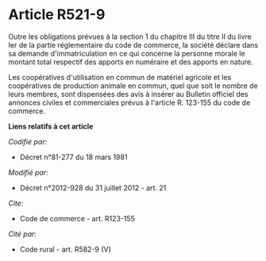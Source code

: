 # Article R521-9

Outre les obligations prévues à la section 1 du chapitre III du titre II du livre Ier de la partie réglementaire du code de
commerce, la société déclare dans sa demande d'immatriculation en ce qui concerne la personne morale le montant total
respectif des apports en numéraire et des apports en nature.

Les coopératives d'utilisation en commun de matériel agricole et les coopératives de production animale en commun, quel que
soit le nombre de leurs membres, sont dispensées des avis à insérer au Bulletin officiel des annonces civiles et commerciales
prévus à l'article R. 123-155 du code de commerce.

**Liens relatifs à cet article**

_Codifié par_:

  - Décret n°81-277 du 18 mars 1981

_Modifié par_:

  - Décret n°2012-928 du 31 juillet 2012 - art. 21

_Cite_:

  - Code de commerce - art. R123-155

_Cité par_:

  - Code rural - art. R582-9 (V)
